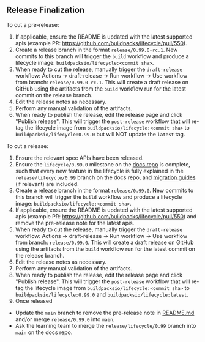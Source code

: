 ## Release Finalization

To cut a pre-release:
1. If applicable, ensure the README is updated with the latest supported apis (example PR: https://github.com/buildpacks/lifecycle/pull/550).
1. Create a release branch in the format `release/0.99.0-rc.1`. New commits to this branch will trigger the `build` workflow and produce a lifecycle image: `buildpacksio/lifecycle:<commit sha>`.
1. When ready to cut the release, manually trigger the `draft-release` workflow: Actions -> draft-release -> Run workflow -> Use workflow from branch: `release/0.99.0-rc.1`. This will create a draft release on GitHub using the artifacts from the `build` workflow run for the latest commit on the release branch.
1. Edit the release notes as necessary.
1. Perform any manual validation of the artifacts.
1. When ready to publish the release, edit the release page and click "Publish release". This will trigger the `post-release` workflow that will re-tag the lifecycle image from `buildpacksio/lifecycle:<commit sha>` to `buildpacksio/lifecycle:0.99.0` but will NOT update the `latest` tag.

To cut a release:
1. Ensure the relevant spec APIs have been released.
1. Ensure the `lifecycle/0.99.0` milestone on the [docs repo](https://github.com/buildpacks/docs/blob/main/RELEASE.md#lump-changes) is complete, such that every new feature in the lifecycle is fully explained in the `release/lifecycle/0.99` branch on the docs repo, and [migration guides](https://github.com/buildpacks/docs/tree/main/content/docs/reference/spec/migration) (if relevant) are included.
1. Create a release branch in the format `release/0.99.0`. New commits to this branch will trigger the `build` workflow and produce a lifecycle image: `buildpacksio/lifecycle:<commit sha>`.
1. If applicable, ensure the README is updated with the latest supported apis (example PR: https://github.com/buildpacks/lifecycle/pull/550) and remove the pre-release note for the latest apis.
1. When ready to cut the release, manually trigger the `draft-release` workflow: Actions -> draft-release -> Run workflow -> Use workflow from branch: `release/0.99.0`. This will create a draft release on GitHub using the artifacts from the `build` workflow run for the latest commit on the release branch.
1. Edit the release notes as necessary.
1. Perform any manual validation of the artifacts.
1. When ready to publish the release, edit the release page and click "Publish release". This will trigger the `post-release` workflow that will re-tag the lifecycle image from `buildpacksio/lifecycle:<commit sha>` to `buildpacksio/lifecycle:0.99.0` and `buildpacksio/lifecycle:latest`.
1. Once released
- Update the `main` branch to remove the pre-release note in [README.md](https://github.com/buildpacks/lifecycle/blob/main/README.md) and/or merge `release/0.99.0` into `main`.
- Ask the learning team to merge the `release/lifecycle/0.99` branch into `main` on the docs repo.
